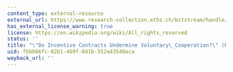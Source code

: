 ```yaml
---
content_type: external-resource
external_url: https://www.research-collection.ethz.ch/bitstream/handle/20.500.11850/146576/eth-25538-01.pdf
has_external_license_warning: true
license: https://en.wikipedia.org/wiki/All_rights_reserved
status: ''
title: "\"Do Incentive Contracts Undermine Voluntary\_Cooperation?\" (PDF)"
uid: fbbb66fc-82b1-469f-841b-552a43540aca
wayback_url: ''
---
```


